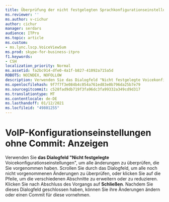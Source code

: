 ```yaml
---
title: Überprüfung der nicht festgelegten Sprachkonfigurationseinstellungen
ms.reviewer: ''
ms.author: v-cichur
author: cichur
manager: serdars
audience: ITPro
ms.topic: article
ms.custom:
- ms.lync.lscp.VoiceViewSum
ms.prod: skype-for-business-itpro
f1.keywords:
- CSH
localization_priority: Normal
ms.assetid: fa2bc914-dfe0-4a1f-b827-41092a715a5d
ROBOTS: NOINDEX, NOFOLLOW
description: Verwenden Sie das Dialogfeld "Nicht festgelegte Voicekonfigurationseinstellungen", um alle änderungen zu überprüfen, die Sie vorgenommen haben. Scrollen Sie durch das Dialogfeld, um alle noch nicht vorgenommenen Änderungen zu überprüfen, oder klicken Sie auf die Pfeile, um die verschiedenen Abschnitte zu erweitern oder zu reduzieren. Klicken Sie nach Abschluss des Vorgangs auf Schließen. Nachdem Sie dieses Dialogfeld geschlossen haben, können Sie ihre Änderungen ändern oder einen Commit für diese vornehmen.
ms.openlocfilehash: 9f7f7f3e084b4c054a761ed83e0b796da25b7e79
ms.sourcegitcommit: c528fad9db719f3fa96dc3fa99332a349cd9d317
ms.translationtype: MT
ms.contentlocale: de-DE
ms.lasthandoff: 01/12/2021
ms.locfileid: "49801255"
---
```

# <a name="uncommitted-voice-configuration-settings-review"></a>VoIP-Konfigurationseinstellungen ohne Commit: Anzeigen
 
Verwenden Sie **das Dialogfeld "Nicht festgelegte** Voicekonfigurationseinstellungen", um alle änderungen zu überprüfen, die Sie vorgenommen haben. Scrollen Sie durch das Dialogfeld, um alle noch nicht vorgenommenen Änderungen zu überprüfen, oder klicken Sie auf die Pfeile, um die verschiedenen Abschnitte zu erweitern oder zu reduzieren. Klicken Sie nach Abschluss des Vorgangs auf **Schließen**. Nachdem Sie dieses Dialogfeld geschlossen haben, können Sie ihre Änderungen ändern oder einen Commit für diese vornehmen.
  
 
  

